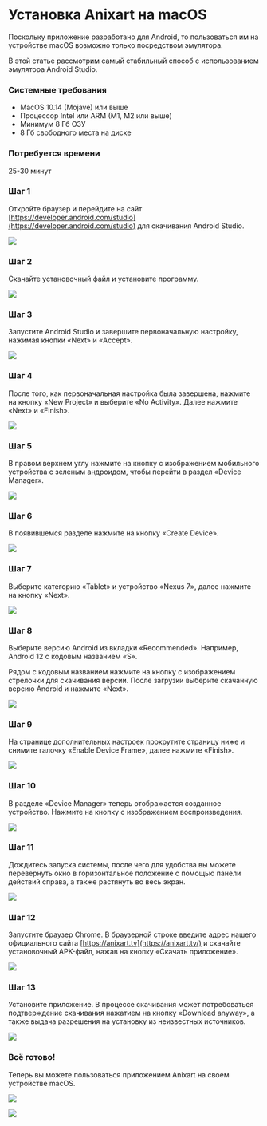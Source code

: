 # Установка Anixart на macOS

Поскольку приложение разработано для Android, то пользоваться им на устройстве macOS возможно только посредством эмулятора.

В этой статье рассмотрим самый стабильный способ с использованием эмулятора Android Studio.

### Системные требования

- MacOS 10.14 (Mojave) или выше
- Процессор Intel или ARM (M1, M2 или выше)
- Минимум 8 Гб ОЗУ
- 8 Гб свободного места на диске

### Потребуется времени

25-30 минут

### Шаг 1

Откройте браузер и перейдите на сайт [https://developer.android.com/studio](https://developer.android.com/studio) для скачивания Android Studio.

![](https://raw.githubusercontent.com/AnixHelper/faq/main/images/3a905e87b766336692086.png)

### Шаг 2

Скачайте установочный файл и установите программу.

![](https://raw.githubusercontent.com/AnixHelper/faq/main/images/1061c03404b4ed77f5b9b.png)

### Шаг 3

Запустите Android Studio и завершите первоначальную настройку, нажимая кнопки «Next» и «Accept».

![](https://raw.githubusercontent.com/AnixHelper/faq/main/images/9e94e9efb56e45434bc5f.png)

### Шаг 4

После того, как первоначальная настройка была завершена, нажмите на кнопку «New Project» и выберите «No Activity». Далее нажмите «Next» и «Finish».

![](https://raw.githubusercontent.com/AnixHelper/faq/main/images/26ea4d8177c373e636c3a.png)

### Шаг 5

В правом верхнем углу нажмите на кнопку с изображением мобильного устройства с зеленым андроидом, чтобы перейти в раздел «Device Manager».

![](https://raw.githubusercontent.com/AnixHelper/faq/main/images/2895407cdd260288604f9.png)

### Шаг 6

В появившемся разделе нажмите на кнопку «Create Device».

![](https://raw.githubusercontent.com/AnixHelper/faq/main/images/93040f78a7c381d7dad28.png)

### Шаг 7

Выберите категорию «Tablet» и устройство «Nexus 7», далее нажмите на кнопку «Next».

![](https://raw.githubusercontent.com/AnixHelper/faq/main/images/5166d9de27b00976afb4f.png)

### Шаг 8

Выберите версию Android из вкладки «Recommended». Например, Android 12 с кодовым названием «S».

Рядом с кодовым названием нажмите на кнопку с изображением стрелочки для скачивания версии. После загрузки выберите скачанную версию Android и нажмите «Next».

![](https://raw.githubusercontent.com/AnixHelper/faq/main/images/4093e3d0d33e7ff9169f0.png)

### Шаг 9

На странице дополнительных настроек прокрутите страницу ниже и снимите галочку «Enable Device Frame», далее нажмите «Finish».

![](https://raw.githubusercontent.com/AnixHelper/faq/main/images/64e9a46fae0788ae7533e.png)

### Шаг 10

В разделе «Device Manager» теперь отображается созданное устройство. Нажмите на кнопку с изображением воспроизведения.

![](https://raw.githubusercontent.com/AnixHelper/faq/main/images/25e423485f24b0736d2dc.png)

### Шаг 11

Дождитесь запуска системы, после чего для удобства вы можете перевернуть окно в горизонтальное положение с помощью панели действий справа, а также растянуть во весь экран.

![](https://raw.githubusercontent.com/AnixHelper/faq/main/images/b377ba8c532f248d8d995.png)

### Шаг 12

Запустите браузер Chrome. В браузерной строке введите адрес нашего официального сайта [https://anixart.tv](https://anixart.tv/) и скачайте установочный APK-файл, нажав на кнопку «Скачать приложение».

![](https://raw.githubusercontent.com/AnixHelper/faq/main/images/27a2f88098831652d0186.png)

### Шаг 13

Установите приложение. В процессе скачивания может потребоваться подтверждение скачивания нажатием на кнопку «Download anyway», а также выдача разрешения на установку из неизвестных источников.

![](https://raw.githubusercontent.com/AnixHelper/faq/main/images/e98153ef10b9e6480a647.png)

### Всё готово!

Теперь вы можете пользоваться приложением Anixart на своем устройстве macOS.

![](https://raw.githubusercontent.com/AnixHelper/faq/main/images/d35552bd086b78ce6a593.png)

![](https://raw.githubusercontent.com/AnixHelper/faq/main/images/33392a90ecfb142cb218c.png)
